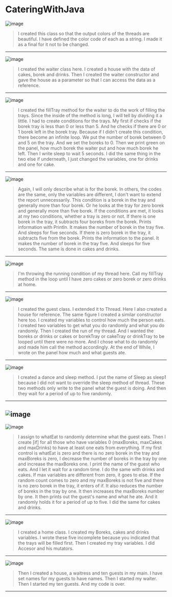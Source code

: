# CateringWithJava

![image](https://user-images.githubusercontent.com/80685689/131997361-e7818283-5449-4fa9-b40f-281fcaa84d9f.png)
> I created this class so that the output colors of the threads are beautiful. I have defined the color code of each as a string. I made it as a final for it not to be changed.
----

![image](https://user-images.githubusercontent.com/80685689/131997391-16c6c65d-970a-497e-9ffe-405ed088ab3d.png)
> I created the waiter class here. I created a house with the data of cakes, borek and drinks. Then I created the waiter constructor and gave the house as a parameter so that I can access the data as a reference.
----

![image](https://user-images.githubusercontent.com/80685689/131997420-414bff66-ff6f-40fe-8764-c621a9ca9b7f.png)
> I created the fillTray method for the waiter to do the work of filling the trays. Since the inside of the method is long, I will tell by dividing it a little. I had to create conditions for the trays. My first if checks if the borek tray is less than 0 or less than 5. And he checks if there are 0 or 1 borek left in the borek tray. Because if I didn't create this condition, there become an infinite loop. We put the number of borek between 0 and 5 on the tray. And we set the boreks to 0. Then we print green on the panel, how much borek the waiter put and how much borek he left. Then I write sleep to wait 5 seconds. I did the same thing in the two else if underneath, I just changed the variables, one for drinks and one for cake.
----

![image](https://user-images.githubusercontent.com/80685689/131997445-e80b1df0-643b-4401-a617-376abf6f8960.png)
> Again, I will only describe what is for the borek. In others, the codes are the same, only the variables are different, I don't want to extend the report unnecessarily. This condition is a borek in the tray and generally more than four borek. Or he looks at the tray for zero borek and generally more than five borek. If the conditions are met, it looks at my two conditions, whether a tray is zero or not. If there is one borek in the tray, it subtracts four boreks from the borek. Prints information with Println. It makes the number of borek in the tray five. And sleeps for five seconds. If there is zero borek in the tray, it subtracts five from the borek. Prints the information to the panel. It makes the number of borek in the tray five. And sleeps for five seconds. The same is done in cakes and drinks.
----

![image](https://user-images.githubusercontent.com/80685689/131997474-0c450a8a-f7b1-45b7-a56e-c3d8780ca688.png)
> I'm throwing the running condition of my thread here. Call my fillTray method in the loop until I have zero cakes or zero borek or zero drinks at home.
----

![image](https://user-images.githubusercontent.com/80685689/131997503-45f9f682-bca3-42c2-8b51-ac52301a91aa.png)
> I created the guest class. I extended it to Thread. Here I also created a house for reference. The same figure I created a similar constructor here too. I created my variables to control how much the person eats. I created two variables to get what you do randomly and what you do randomly. Then I created the run of my thread. And I wanted the boreks or drinks or cakes or borekTray or cakeTray or drinkTray to be looped until there were no more. And I chose what to do randomly and made him call the method accordingly. At the end of While, I wrote on the panel how much and what guests ate.
----

![image](https://user-images.githubusercontent.com/80685689/131997523-d04fa574-b405-4cbf-b4da-6b397c6b8ad6.png)
> I created a dance and sleep method. I put the name of Sleep as sleep1 because I did not want to override the sleep method of thread. These two methods only write to the panel what the guest is doing. And then they wait for a period of up to five randomly.
----

![image](https://user-images.githubusercontent.com/80685689/131997548-8e16a3bb-a092-4a47-a2ad-730180e8623b.png)
----
![image](https://user-images.githubusercontent.com/80685689/131997563-76c71c18-2fee-477b-8c07-deff9af4b37b.png)
> I assign to whatEat to randomly determine what the guest eats. Then I create [if] for all those who have variables 0 (maxBoreks, maxCakes and maxDrinks) to have at least one eats from everything. If my first control is whatEat is zero and there is no zero borek in the tray and maxBoreks is zero, I decrease the number of boreks in the tray by one and increase the maxBoreks one. I print the name of the guest who eats. And I let it wait for a random time. I do the same with drinks and cakes. If max variables are different from zero, it goes to else. If the random count comes to zero and my maxBoreks is not five and there is no zero borek in the tray, it enters of if. It also reduces the number of boreks in the tray by one. It then increases the maxBoreks number by one. It then prints out the guest's name and what he ate. And it randomly holds it for a period of up to five. I did the same for cakes and drinks.
----

![image](https://user-images.githubusercontent.com/80685689/131997611-b186d91e-3836-455b-8cc9-83eede1bea0f.png)
> I created a home class. I created my Boreks, cakes and drinks variables. I wrote these five incomplete because you indicated that the trays will be filled first. Then I created my tray variables. I did Accesor and his mutators.
----

![image](https://user-images.githubusercontent.com/80685689/131997632-9ad7eb4d-2566-4743-a3c1-d1673c5e7436.png)
> Then I created a house, a waitress and ten guests in my main. I have set names for my guests to have names. Then I started my waiter. Then I started my ten guests. And my code is over.
----
